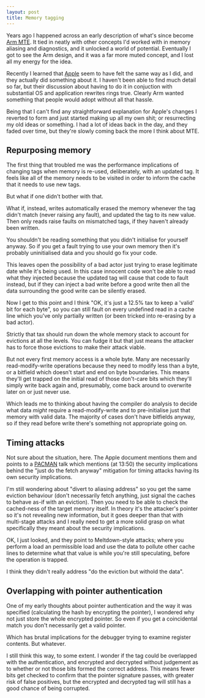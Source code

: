 ```yaml
---
layout: post
title: Memory tagging
---
```

Years ago I happened across an early description of what's since become
[Arm MTE][].  It tied in neatly with other concepts I'd worked with in
memory aliasing and diagnostics, and it unlocked a world of potential.
Eventually I got to see the Arm design, and it was a far more muted
concept, and I lost all my energy for the idea.

Recently I learned that [Apple][Apple MIE] seem to have felt the same
way as I did, and they actually did something about it.  I haven't been
able to find much detail so far, but their discussion about having to do
it in conjuction with substantial OS and application rewrites rings
true.  Clearly Arm wanted something that people would adopt without all
that hassle.

Being that I can't find any straightforward explanation for Apple's
changes I reverted to form and just started making up all my own shit;
or resurrecting my old ideas or something.  I had a lot of ideas back in
the day, and they faded over time, but they're slowly coming back the
more I think about MTE.

## Repurposing memory

The first thing that troubled me was the performance implications of
changing tags when memory is re-used, deliberately, with an updated tag.
It feels like all of the memory needs to be visited in order to inform
the cache that it needs to use new tags.

But what if one didn't bother with that.

What if, instead, writes automatically erased the memory whenever the
tag didn't match (never raising any fault), and updated the tag to its
new value.  Then only reads raise faults on mismatched tags, if they
haven't already been written.

You shouldn't be reading something that you didn't initialise for
yourself anyway.  So if you get a fault trying to use your own memory
then it's probably uninitialised data and you should go fix your code.

This leaves open the possibility of a bad actor just trying to erase
legitimate date while it's being used.  In this case innocent code won't
be able to read what they injected because the updated tag will cause
that code to fault instead, but if they can inject a bad write before
a good write then all the data surrounding the good write can be
silently erased.

Now I get to this point and I think "OK, it's just a 12.5% tax to keep a
'valid' bit for each byte", so you can still fault on every undefined
read in a cache line which you've only partially written (or been
tricked into re-erasing by a bad actor).

Strictly that tax should run down the whole memory stack to account for
evictions at all the levels.  You can fudge it but that just means the
attacker has to force those evictions to make their attack viable.

But not every first memory access is a whole byte.  Many are necessarily
read-modify-write operations because they need to modify less than a
byte, or a bitfield which doesn't start and end on byte boundaries.
This means they'll get trapped on the initial read of those don't-care
bits which they'll simply write back again and, presumably, come back
around to overwrite later on or just never use.

Which leads me to thinking about having the compiler do analysis to
decide what data _might_ require a read-modify-write and to
pre-initialise just that memory with valid data.  The majority of cases
don't have bitfields anyway, so if they read before write there's
something not appropriate going on.

## Timing attacks

Not sure about the situation, here.  The Apple document mentions them
and points to a [PACMAN][] talk which mentions (at 13:50) the security
implications behind the "just do the fetch anyway" mitigation for timing
attacks having its own security implications.

I'm still wondering about "divert to aliasing address" so you get the
same eviction behaviour (don't necessarily fetch anything, just signal
the caches to behave as-if with an eviction).  Then you need to be able
to check the cached-ness of the target memory itself.  In theory it's
the attacker's pointer so it's not revealing new information, but it
goes deeper than that with multi-stage attacks and I really need to get
a more solid grasp on what specifically they meant about the security
implications.

OK, I just looked, and they point to Meltdown-style attacks; where you
perform a load an permissible load and use the data to pollute other
cache lines to determine what that value is while you're still
speculating, before the operation is trapped.

I think they didn't really address "do the eviction but withold the
data".

## Overlapping with pointer authentication

One of my early thoughts about pointer authentication and the way it
was specified (calculating the hash by encrypting the pointer), I
wondered why not just store the whole encrypted pointer.  So even if you
get a coincidental match you don't necessarily get a valid pointer.

Which has brutal implications for the debugger trying to examine register
contents.  But whatever.

I still think this way, to some extent.  I wonder if the tag could be
overlapped with the authentication, and encrypted and decrypted without
judgement as to whether or not those bits formed the correct address.
This means fewer bits get checked to confirm that the pointer signature
passes, with greater risk of false positives, but the encrypted and
decrypted tag will still has a good chance of being corrupted.

[Arm MTE]: <https://developer.arm.com/documentation/108035/0100/How-does-MTE-work->
[Apple MIE]: <https://security.apple.com/blog/memory-integrity-enforcement/>
[PACMAN]: <https://pacmanattack.com/>
